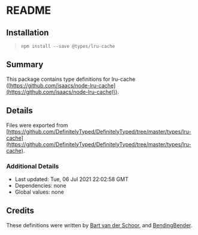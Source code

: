 # README

## Installation

> `npm install --save @types/lru-cache`

## Summary

This package contains type definitions for lru-cache \([https://github.com/isaacs/node-lru-cache](https://github.com/isaacs/node-lru-cache)\).

## Details

Files were exported from [https://github.com/DefinitelyTyped/DefinitelyTyped/tree/master/types/lru-cache](https://github.com/DefinitelyTyped/DefinitelyTyped/tree/master/types/lru-cache).

### Additional Details

* Last updated: Tue, 06 Jul 2021 22:02:58 GMT
* Dependencies: none
* Global values: none

## Credits

These definitions were written by [Bart van der Schoor](https://github.com/Bartvds), and [BendingBender](https://github.com/BendingBender).

